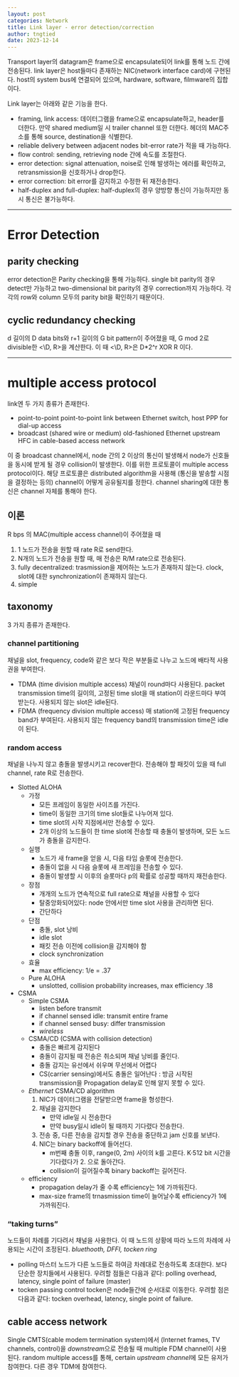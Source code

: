 ```yaml
---
layout: post
categories: Network
title: Link layer - error detection/correction
author: tngtied
date: 2023-12-14
---
```


Transport layer의 datagram은 frame으로 encapsulate되어 link를 통해 노드 간에 전송된다. link layer은 host들마다 존재하는 NIC(network interface card)에 구현된다. host의 system bus에 연결되어 있으며, hardware, software, filmware의 집합이다.

Link layer는 아래와 같은 기능을 한다.
* framing, link access: 
데이터그램을 frame으로 encapsulate하고, header를 더한다. 만약 shared medium일 시 trailer channel 또한 더한다. 헤더의 MAC주소를 통해 source, destination을 식별한다.
* reliable delivery between adjacent nodes
bit-error rate가 적을 때 가능하다. 
* flow control: 
sending, retrieving node 간에 속도를 조절한다.
* error detection: 
signal attenuation, noise로 인해 발생하는 에러를 확인하고, retransmission을 신호하거나 drop한다. 
* error correction: 
bit error를 감지하고 수정한 뒤 재전송한다.
* half-duplex and full-duplex:
half-duplex의 경우 양방향 통신이 가능하지만 동시 통신은 불가능하다.

-----
# Error Detection

## parity checking
error detection은 Parity checking을 통해 가능하다. single bit parity의 경우 detect만 가능하고 two-dimensional bit parity의 경우 correction까지 가능하다. 각각의 row와 column 모두의 parity bit을 확인하기 때문이다.

## cyclic redundancy checking 
d 길이의 D data bits와 r+1 길이의 G bit pattern이 주어졌을 때, G mod 2로 divisible한 <\D, R>을 계산한다. 이 때 <\D, R>은 D*2^r XOR R 이다.  

-----
# multiple access protocol 
link엔 두 가지 종류가 존재한다.
* point-to-point
point-to-point link between Ethernet switch, host
PPP for dial-up access
* broadcast (shared wire or medium)
old-fashioned Ethernet
upstream HFC in cable-based access network

이 중 broadcast channel에서, node 간의 2 이상의 통신이 발생해서 node가 신호들을 동시에 받게 될 경우 collision이 발생한다. 이를 위한 프로토콜이 multiple access protocol이다.
해당 프로토콜은 distributed algorithm을 사용해 (통신을 발송할 시점을 결정하는 등의) channel이 어떻게 공유될지를 정한다. channel sharing에 대한 통신은 channel 자체를 통해야 한다. 

## 이론
R bps 의 MAC(multiple access channel)이 주어졌을 때
1. 1 노드가 전송을 원할 때 rate R로 send한다. 
2. N개의 노드가 전송을 원할 때, 매 전송은 R/M rate으로 전송된다.
3. fully decentralized:
trasmission을 제어하는 노드가 존재하지 않는다. clock, slot에 대한 synchronization이 존재하지 않는다.
4. simple

## taxonomy
3 가지 종류가 존재한다. 
### channel partitioning
채널을 slot, frequency, code와 같은 보다 작은 부분들로 나누고 노드에 배타적 사용권을 부여한다.
* TDMA (time division multiple access)
채널이 round마다 사용된다. packet transmission time의 길이의, 고정된 time slot을 매 station이 라운드마다 부여받는다. 사용되지 않는 slot은 idle된다.
* FDMA (frequency division multiple access)
매 station에 고정된 frequency band가 부여된다. 사용되지 않는 frequency band의 transmission time은 idle이 된다. 

### random access
채널을 나누지 않고 충돌을 발생시키고 recover한다. 전송해야 할 패킷이 있을 때 full channel, rate R로 전송한다. 
* Slotted ALOHA
    * 가정
        - 모든 프레임이 동일한 사이즈를 가진다. 
        - time이 동일한 크기의 time slot들로 나누어져 있다. 
        - time slot의 시작 지점에서만 전송할 수 있다. 
        - 2개 이상의 노드들이 한 time slot에 전송할 때 충돌이 발생하며, 모든 노드가 충돌을 감지한다.
    * 실행
        - 노드가 새 frame을 얻을 시, 다음 타임 슬롯에 전송한다.
        - 충돌이 없을 시 다음 슬롯에 새 프레임을 전송할 수 있다.
        - 충돌이 발생할 시 이후의 슬롯마다 p의 확률로 성공할 때까지 재전송한다.
    * 장점
        - 개개의 노드가 연속적으로 full rate으로 채널을 사용할 수 있다
        - 탈중앙화되어있다: node 안에서만 time slot 사용을 관리하면 된다.
        - 간단하다
    * 단점
        - 충돌, slot 낭비
        - idle slot
        - 패킷 전송 이전에 collision을 감지해야 함
        - clock synchronization
    * 효율
        - max efficiency: 1/e = .37
    * Pure ALOHA
        - unslotted, collision probability increases, max efficiency .18
* CSMA
    * Simple CSMA
        - listen before transmit
        - if channel sensed idle: transmit entire frame
        - if channel sensed busy: differ transmission
        - *wireless*
    * CSMA/CD (CSMA with collision detection)
        - 충돌은 빠르게 감지된다
        - 충돌이 감지될 때 전송은 취소되며 채널 낭비를 줄인다.
        - 충돌 감지는 유선에서 쉬우며 무선에서 어렵다
        - CS(carrier sensing)에서도 충돌은 일어난다 : 방금 시작된 transmission을 Propagation delay로 인해 알지 못할 수 있다.
    * *Ethernet* CSMA/CD algorithm
        1. NIC가 데이터그램을 전달받으면 frame을 형성한다.
        2. 채널을 감지한다
            - 만약 idle일 시 전송한다
            - 만약 busy일시 idle이 될 때까지 기다렸다 전송한다.
        3. 전송 중, 다른 전송을 감지할 경우 전송을 중단하고 jam 신호를 보낸다.
        4. NIC는 binary backoff에 들어선다. 
            - m번째 충돌 이후, range(0, 2m) 사이의 k를 고른다. K·512 bit 시간을 기다렸다가 2. 으로 돌아간다. 
            - collision이 길어질수록 binary backoff는 길어진다.
    * efficiency
        - propagation delay가 줄 수록 efficiency는 1에 가까워진다.
        - max-size frame의 trnasmission time이 늘어날수록 efficiency가 1에 가까워진다.

### “taking turns”
노드들이 차례를 기다려서 채널을 사용한다. 이 때 노드의 상황에 따라 노드의 차례에 사용되는 시간이 조정된다.
*bluethooth, DFFI, tocken ring*
* polling
마스터 노드가 다른 노드들로 하여금 차례대로 전송하도록 초대한다. 보다 단순한 장치들에서 사용된다.
우려할 점들은 다음과 같다: polling overhead, latency, single point of failure (master)
* tocken passing
control tocken은 node들간에 순서대로 이동한다.
우려할 점은 다음과 같다: tocken overhead, latency, single point of failure.

## cable access network
Single CMTS(cable modem termination system)에서 (Internet frames, TV channels, control)을 *downstream*으로 전송될 때 multiple FDM channel이 사용된다. 
random multiple access를 통해, certain *upstream channel*에 모든 유저가 참여한다. 다른 경우 TDM에 참여한다.



